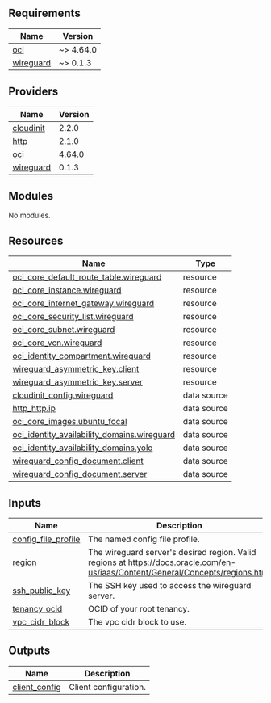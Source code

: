 ## Requirements

| Name | Version |
|------|---------|
| <a name="requirement_oci"></a> [oci](#requirement\_oci) | ~> 4.64.0 |
| <a name="requirement_wireguard"></a> [wireguard](#requirement\_wireguard) | ~> 0.1.3 |

## Providers

| Name | Version |
|------|---------|
| <a name="provider_cloudinit"></a> [cloudinit](#provider\_cloudinit) | 2.2.0 |
| <a name="provider_http"></a> [http](#provider\_http) | 2.1.0 |
| <a name="provider_oci"></a> [oci](#provider\_oci) | 4.64.0 |
| <a name="provider_wireguard"></a> [wireguard](#provider\_wireguard) | 0.1.3 |

## Modules

No modules.

## Resources

| Name | Type |
|------|------|
| [oci_core_default_route_table.wireguard](https://registry.terraform.io/providers/hashicorp/oci/latest/docs/resources/core_default_route_table) | resource |
| [oci_core_instance.wireguard](https://registry.terraform.io/providers/hashicorp/oci/latest/docs/resources/core_instance) | resource |
| [oci_core_internet_gateway.wireguard](https://registry.terraform.io/providers/hashicorp/oci/latest/docs/resources/core_internet_gateway) | resource |
| [oci_core_security_list.wireguard](https://registry.terraform.io/providers/hashicorp/oci/latest/docs/resources/core_security_list) | resource |
| [oci_core_subnet.wireguard](https://registry.terraform.io/providers/hashicorp/oci/latest/docs/resources/core_subnet) | resource |
| [oci_core_vcn.wireguard](https://registry.terraform.io/providers/hashicorp/oci/latest/docs/resources/core_vcn) | resource |
| [oci_identity_compartment.wireguard](https://registry.terraform.io/providers/hashicorp/oci/latest/docs/resources/identity_compartment) | resource |
| [wireguard_asymmetric_key.client](https://registry.terraform.io/providers/OJFord/wireguard/latest/docs/resources/asymmetric_key) | resource |
| [wireguard_asymmetric_key.server](https://registry.terraform.io/providers/OJFord/wireguard/latest/docs/resources/asymmetric_key) | resource |
| [cloudinit_config.wireguard](https://registry.terraform.io/providers/hashicorp/cloudinit/latest/docs/data-sources/config) | data source |
| [http_http.ip](https://registry.terraform.io/providers/hashicorp/http/latest/docs/data-sources/http) | data source |
| [oci_core_images.ubuntu_focal](https://registry.terraform.io/providers/hashicorp/oci/latest/docs/data-sources/core_images) | data source |
| [oci_identity_availability_domains.wireguard](https://registry.terraform.io/providers/hashicorp/oci/latest/docs/data-sources/identity_availability_domains) | data source |
| [oci_identity_availability_domains.yolo](https://registry.terraform.io/providers/hashicorp/oci/latest/docs/data-sources/identity_availability_domains) | data source |
| [wireguard_config_document.client](https://registry.terraform.io/providers/OJFord/wireguard/latest/docs/data-sources/config_document) | data source |
| [wireguard_config_document.server](https://registry.terraform.io/providers/OJFord/wireguard/latest/docs/data-sources/config_document) | data source |

## Inputs

| Name | Description | Type | Default | Required |
|------|-------------|------|---------|:--------:|
| <a name="input_config_file_profile"></a> [config\_file\_profile](#input\_config\_file\_profile) | The named config file profile. | `string` | `"DEFAULT"` | no |
| <a name="input_region"></a> [region](#input\_region) | The wireguard server's desired region. Valid regions at https://docs.oracle.com/en-us/iaas/Content/General/Concepts/regions.htm. | `string` | n/a | yes |
| <a name="input_ssh_public_key"></a> [ssh\_public\_key](#input\_ssh\_public\_key) | The SSH key used to access the wireguard server. | `string` | n/a | yes |
| <a name="input_tenancy_ocid"></a> [tenancy\_ocid](#input\_tenancy\_ocid) | OCID of your root tenancy. | `string` | n/a | yes |
| <a name="input_vpc_cidr_block"></a> [vpc\_cidr\_block](#input\_vpc\_cidr\_block) | The vpc cidr block to use. | `string` | `"10.1.0.0/16"` | no |

## Outputs

| Name | Description |
|------|-------------|
| <a name="output_client_config"></a> [client\_config](#output\_client\_config) | Client configuration. |
